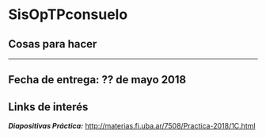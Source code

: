 # SisOpTPconsuelo

## Cosas para hacer

---
**Fecha de entrega:** ?? de mayo 2018
---

## Links de interés

***Diapositivas Práctica:*** http://materias.fi.uba.ar/7508/Practica-2018/1C.html